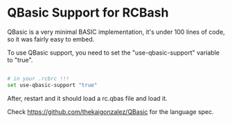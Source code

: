 <!--
 Copyright 2022 kaigonzalez
 
 Licensed under the Apache License, Version 2.0 (the "License");
 you may not use this file except in compliance with the License.
 You may obtain a copy of the License at
 
     http://www.apache.org/licenses/LICENSE-2.0
 
 Unless required by applicable law or agreed to in writing, software
 distributed under the License is distributed on an "AS IS" BASIS,
 WITHOUT WARRANTIES OR CONDITIONS OF ANY KIND, either express or implied.
 See the License for the specific language governing permissions and
 limitations under the License.
-->

# QBasic Support for RCBash

QBasic is a very minimal BASIC implementation, it's under 100 lines of code, so it was fairly easy to embed.

To use QBasic support, you need to set the "use-qbasic-support" variable to "true".

```bash

# in your .rcbrc !!!
set use-qbasic-support "true"

```

After, restart and it should load a rc.qbas file and load it.

Check https://github.com/thekaigonzalez/QBasic for the language spec.